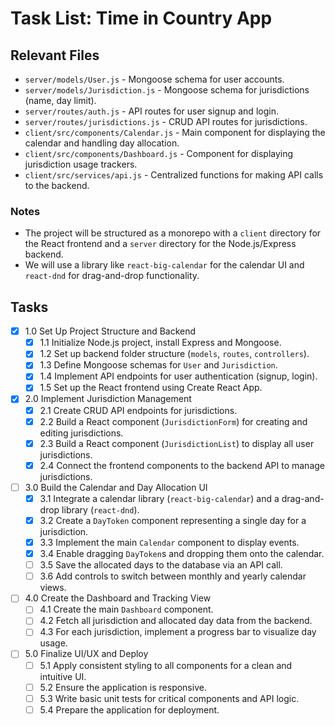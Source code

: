 # Task List: Time in Country App

## Relevant Files

- `server/models/User.js` - Mongoose schema for user accounts.
- `server/models/Jurisdiction.js` - Mongoose schema for jurisdictions (name, day limit).
- `server/routes/auth.js` - API routes for user signup and login.
- `server/routes/jurisdictions.js` - CRUD API routes for jurisdictions.
- `client/src/components/Calendar.js` - Main component for displaying the calendar and handling day allocation.
- `client/src/components/Dashboard.js` - Component for displaying jurisdiction usage trackers.
- `client/src/services/api.js` - Centralized functions for making API calls to the backend.

### Notes

- The project will be structured as a monorepo with a `client` directory for the React frontend and a `server` directory for the Node.js/Express backend.
- We will use a library like `react-big-calendar` for the calendar UI and `react-dnd` for drag-and-drop functionality.

## Tasks

- [x] 1.0 Set Up Project Structure and Backend
  - [x] 1.1 Initialize Node.js project, install Express and Mongoose.
  - [x] 1.2 Set up backend folder structure (`models`, `routes`, `controllers`).
  - [x] 1.3 Define Mongoose schemas for `User` and `Jurisdiction`.
  - [x] 1.4 Implement API endpoints for user authentication (signup, login).
  - [x] 1.5 Set up the React frontend using Create React App.

- [x] 2.0 Implement Jurisdiction Management
  - [x] 2.1 Create CRUD API endpoints for jurisdictions.
  - [x] 2.2 Build a React component (`JurisdictionForm`) for creating and editing jurisdictions.
  - [x] 2.3 Build a React component (`JurisdictionList`) to display all user jurisdictions.
  - [x] 2.4 Connect the frontend components to the backend API to manage jurisdictions.

- [ ] 3.0 Build the Calendar and Day Allocation UI
  - [x] 3.1 Integrate a calendar library (`react-big-calendar`) and a drag-and-drop library (`react-dnd`).
  - [x] 3.2 Create a `DayToken` component representing a single day for a jurisdiction.
  - [x] 3.3 Implement the main `Calendar` component to display events.
  - [x] 3.4 Enable dragging `DayToken`s and dropping them onto the calendar.
  - [ ] 3.5 Save the allocated days to the database via an API call.
  - [ ] 3.6 Add controls to switch between monthly and yearly calendar views.

- [ ] 4.0 Create the Dashboard and Tracking View
  - [ ] 4.1 Create the main `Dashboard` component.
  - [ ] 4.2 Fetch all jurisdiction and allocated day data from the backend.
  - [ ] 4.3 For each jurisdiction, implement a progress bar to visualize day usage.

- [ ] 5.0 Finalize UI/UX and Deploy
  - [ ] 5.1 Apply consistent styling to all components for a clean and intuitive UI.
  - [ ] 5.2 Ensure the application is responsive.
  - [ ] 5.3 Write basic unit tests for critical components and API logic.
  - [ ] 5.4 Prepare the application for deployment.
